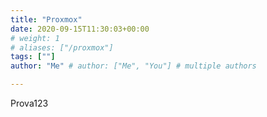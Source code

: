 ```yaml
---
title: "Proxmox"
date: 2020-09-15T11:30:03+00:00
# weight: 1
# aliases: ["/proxmox"]
tags: [""]
author: "Me" # author: ["Me", "You"] # multiple authors

---
```





Prova123
